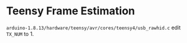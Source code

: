 Teensy Frame Estimation
=======================

`arduino-1.8.13/hardware/teensy/avr/cores/teensy4/usb_rawhid.c` edit `TX_NUM` to 1.